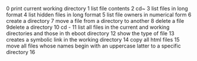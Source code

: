 0 print current working directory
1 list file contents
2 cd~
3 list files in long format
4 list hidden files in long format
5 list file owners in numerical form
6 create a directory
7 move a file from a directory to another
8 delete a file
9delete a directory
10 cd -
11 list all files in the current and working directories and those in th eboot directory
12 show the type of file
13 creates a symbolic link in the working directory
14 copy all html files
15 move all files whose names begin with an uppercase latter to a specific directory
16
